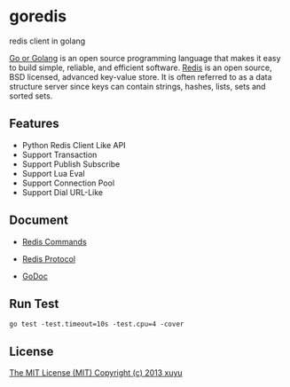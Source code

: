 goredis
=======

redis client in golang

[Go or Golang](http://golang.org) is an open source programming language that makes it easy to build simple, reliable, and efficient software.
[Redis](http://redis.io) is an open source, BSD licensed, advanced key-value store. It is often referred to as a data structure server since keys can contain strings, hashes, lists, sets and sorted sets.


Features
--------

* Python Redis Client Like API
* Support Transaction
* Support Publish Subscribe
* Support Lua Eval
* Support Connection Pool
* Support Dial URL-Like


Document
--------

- [Redis Commands](http://redis.io/commands)
- [Redis Protocol](http://redis.io/topics/protocol)

- [GoDoc](http://godoc.org/github.com/xuyu/goredis)


Run Test
--------

	go test -test.timeout=10s -test.cpu=4 -cover


License
-------

[The MIT License (MIT) Copyright (c) 2013 xuyu](http://opensource.org/licenses/MIT)
